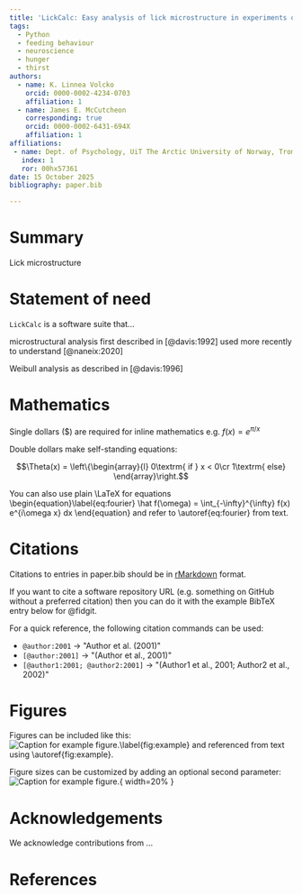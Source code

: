 ```yaml
---
title: 'LickCalc: Easy analysis of lick microstructure in experiments of rodent ingestive behaviour'
tags:
  - Python
  - feeding behaviour
  - neuroscience
  - hunger
  - thirst
authors:
  - name: K. Linnea Volcko
    orcid: 0000-0002-4234-0703
    affiliation: 1
  - name: James E. McCutcheon
    corresponding: true
    orcid: 0000-0002-6431-694X
    affiliation: 1
affiliations:
 - name: Dept. of Psychology, UiT The Arctic University of Norway, Tromsø, Norway
   index: 1
   ror: 00hx57361
date: 15 October 2025
bibliography: paper.bib

---
```


# Summary

Lick microstructure

# Statement of need

`LickCalc` is a software suite that...

microstructural analysis first described in [@davis:1992]
used more recently to understand [@naneix:2020]

Weibull analysis as described in [@davis:1996]



# Mathematics

Single dollars ($) are required for inline mathematics e.g. $f(x) = e^{\pi/x}$

Double dollars make self-standing equations:

$$\Theta(x) = \left\{\begin{array}{l}
0\textrm{ if } x < 0\cr
1\textrm{ else}
\end{array}\right.$$

You can also use plain \LaTeX for equations
\begin{equation}\label{eq:fourier}
\hat f(\omega) = \int_{-\infty}^{\infty} f(x) e^{i\omega x} dx
\end{equation}
and refer to \autoref{eq:fourier} from text.

# Citations

Citations to entries in paper.bib should be in
[rMarkdown](http://rmarkdown.rstudio.com/authoring_bibliographies_and_citations.html)
format.

If you want to cite a software repository URL (e.g. something on GitHub without a preferred
citation) then you can do it with the example BibTeX entry below for @fidgit.

For a quick reference, the following citation commands can be used:
- `@author:2001`  ->  "Author et al. (2001)"
- `[@author:2001]` -> "(Author et al., 2001)"
- `[@author1:2001; @author2:2001]` -> "(Author1 et al., 2001; Author2 et al., 2002)"

# Figures

Figures can be included like this:
![Caption for example figure.\label{fig:example}](figure.png)
and referenced from text using \autoref{fig:example}.

Figure sizes can be customized by adding an optional second parameter:
![Caption for example figure.](figure.png){ width=20% }

# Acknowledgements

We acknowledge contributions from ...

# References